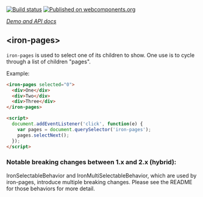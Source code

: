 [![Build status](https://travis-ci.org/PolymerElements/iron-pages.svg?branch=master)](https://travis-ci.org/PolymerElements/iron-pages)
[![Published on webcomponents.org](https://img.shields.io/badge/webcomponents.org-published-blue.svg)](https://www.webcomponents.org/element/PolymerElements/iron-pages)

_[Demo and API docs](https://elements.polymer-project.org/elements/iron-pages)_


## &lt;iron-pages&gt;

`iron-pages` is used to select one of its children to show. One use is to cycle through a list of
children "pages".

Example:

```html
<iron-pages selected="0">
  <div>One</div>
  <div>Two</div>
  <div>Three</div>
</iron-pages>

<script>
  document.addEventListener('click', function(e) {
    var pages = document.querySelector('iron-pages');
    pages.selectNext();
  });
</script>
```

### Notable breaking changes between 1.x and 2.x (hybrid):

IronSelectableBehavior and IronMultiSelectableBehavior, which are used by
iron-pages, introduce multiple breaking changes. Please see the README for those
behaviors for more detail.

